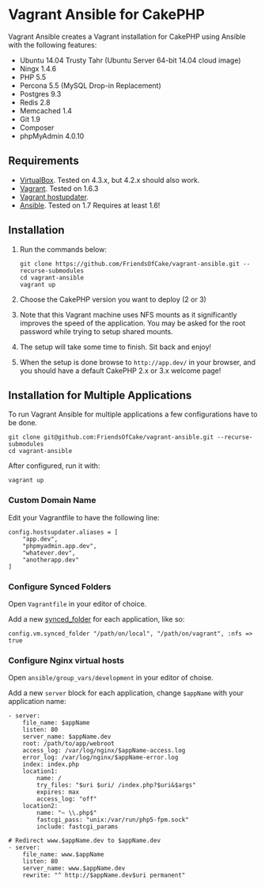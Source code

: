 # Vagrant Ansible for CakePHP

Vagrant Ansible creates a Vagrant installation for CakePHP using Ansible with the following features:

- Ubuntu 14.04 Trusty Tahr (Ubuntu Server 64-bit 14.04 cloud image)
- Ningx 1.4.6
- PHP 5.5
- Percona 5.5 (MySQL Drop-in Replacement)
- Postgres 9.3
- Redis 2.8
- Memcached 1.4
- Git 1.9
- Composer
- phpMyAdmin 4.0.10


## Requirements

- [VirtualBox](https://www.virtualbox.org/wiki/Downloads). Tested on 4.3.x, but 4.2.x should also work.
- [Vagrant](http://www.vagrantup.com/downloads.html). Tested on 1.6.3
- [Vagrant hostupdater](https://github.com/cogitatio/vagrant-hostsupdater).
- [Ansible](http://docs.ansible.com/intro_installation.html). Tested on 1.7 Requires at least 1.6!

## Installation

1. Run the commands below:

	```
	git clone https://github.com/FriendsOfCake/vagrant-ansible.git --recurse-submodules
	cd vagrant-ansible
	vagrant up
	```

2. Choose the CakePHP version you want to deploy (2 or 3)

3. Note that this Vagrant machine uses NFS mounts as it significantly improves the speed of the application. You may be asked for the root password while trying to setup shared mounts.

4. The setup will take some time to finish. Sit back and enjoy!

5. When the setup is done browse to `http://app.dev/` in your browser, and you should have a default CakePHP 2.x or 3.x welcome page!


## Installation for Multiple Applications

To run Vagrant Ansible for multiple applications a few configurations have to be done.

```
git clone git@github.com:FriendsOfCake/vagrant-ansible.git --recurse-submodules
cd vagrant-ansible
```

After configured, run it with:

```
vagrant up
```

### Custom Domain Name

Edit your Vagrantfile to have the following line:

```
config.hostsupdater.aliases = [
	"app.dev",
	"phpmyadmin.app.dev",
	"whatever.dev",
	"anotherapp.dev"
]
```

### Configure Synced Folders

Open `Vagrantfile` in your editor of choice.

Add a new [synced_folder](http://docs.vagrantup.com/v2/synced-folders/basic_usage.html) for each application, like so:

```
config.vm.synced_folder "/path/on/local", "/path/on/vagrant", :nfs => true
```

### Configure Nginx virtual hosts

Open `ansible/group_vars/development` in your editor of choise.

Add a new `server` block for each application, change `$appName` with your application name:

```
- server:
	file_name: $appName
	listen: 80
	server_name: $appName.dev
	root: /path/to/app/webroot
	access_log: /var/log/nginx/$appName-access.log
	error_log: /var/log/nginx/$appName-error.log
	index: index.php
	location1:
		name: /
		try_files: "$uri $uri/ /index.php?$uri&$args"
		expires: max
		access_log: "off"
	location2:
		name: "~ \\.php$"
		fastcgi_pass: "unix:/var/run/php5-fpm.sock"
		include: fastcgi_params

# Redirect www.$appName.dev to $appName.dev
- server:
	file_name: www.$appName
	listen: 80
	server_name: www.$appName.dev
	rewrite: "^ http://$appName.dev$uri permanent"
```

